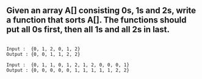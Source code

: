 ## Given an array A[] consisting 0s, 1s and 2s, write a function that sorts A[]. The functions should put all 0s first, then all 1s and all 2s in last.
```

Input :  {0, 1, 2, 0, 1, 2}
Output : {0, 0, 1, 1, 2, 2}

Input :  {0, 1, 1, 0, 1, 2, 1, 2, 0, 0, 0, 1}
Output : {0, 0, 0, 0, 0, 1, 1, 1, 1, 1, 2, 2}
```
